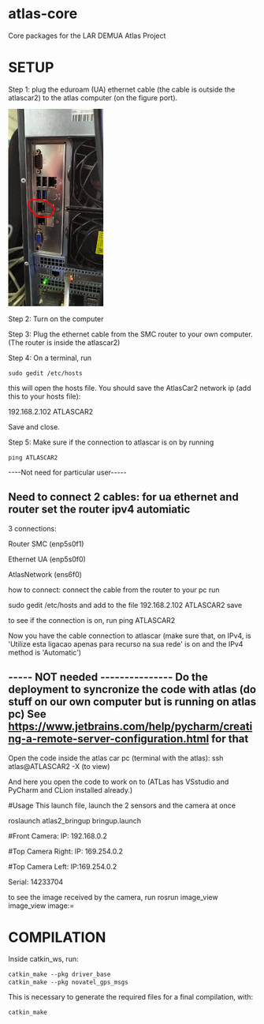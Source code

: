 # atlas-core
Core packages for the LAR DEMUA Atlas Project


# SETUP

Step 1: plug the eduroam (UA) ethernet cable (the cable is outside the atlascar2) to the atlas computer (on the figure port).

![docs/UA_cable_port.jpg](docs/UA_cable_port.jpg?raw=true "Game arena")

Step 2: Turn on the computer 

Step 3: Plug the ethernet cable from the SMC router to your own computer. (The router is inside the atlascar2)

Step 4: On a terminal, run

```
sudo gedit /etc/hosts
```

this will open the hosts file. You should save the AtlasCar2 network ip (add this to your hosts file):

192.168.2.102    ATLASCAR2

Save and close.

Step 5: Make sure if the connection to atlascar is on by running 

```
ping ATLASCAR2
```

----Not need for particular user-----

Need to connect 2 cables: for ua ethernet and router
set the router ipv4 automiatic
--------------------------------------------


3 connections:

Router SMC  (enp5s0f1)

Ethernet UA (enp5s0f0)

AtlasNetwork (ens6f0)

how to connect:
connect the cable from the router to your pc
run

sudo gedit /etc/hosts
 and add to the file 
192.168.2.102    ATLASCAR2
save

to see if the connection is on, run
 ping ATLASCAR2

Now you have the cable connection to atlascar (make sure that, on IPv4, is 'Utilize esta ligacao 
apenas para recurso na sua rede' is on and the IPv4 method is 'Automatic')

----- NOT needed ---------------
Do the deployment to syncronize the code with atlas (do stuff on our own computer but is running on atlas pc)
See  https://www.jetbrains.com/help/pycharm/creating-a-remote-server-configuration.html for that
--------------------------------

Open the code inside the atlas car pc (terminal with the atlas):
 ssh atlas@ATLASCAR2 -X (to view)
 
 And here you open the code to work on to (ATLas has VSstudio and PyCharm and CLion installed already.)
 
 
 #Usage
 This launch file, launch the 2 sensors and the camera at once
 
 roslaunch atlas2_bringup bringup.launch
 
 
 #Front Camera:
 IP: 192.168.0.2

 #Top Camera Right:
 IP: 169.254.0.2

 #Top Camera Left:
 IP:169.254.0.2
 
 Serial: 14233704
 
to see the image received by the camera, run
rosrun image_view image_view image:=


# COMPILATION 
Inside catkin_ws, run:

```
catkin_make --pkg driver_base
catkin_make --pkg novatel_gps_msgs
```

This is necessary to generate the required files for a final compilation, with:

```
catkin_make
```

